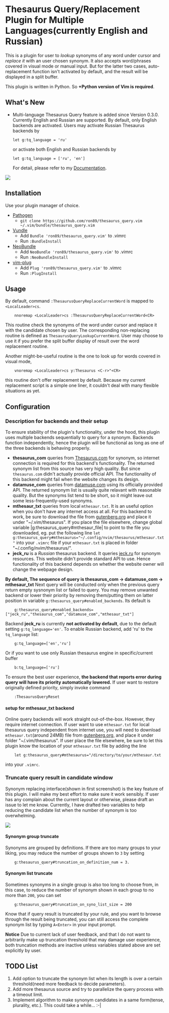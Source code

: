 # Thesaurus Query/Replacement Plugin for Multiple Languages(currently English and Russian)

This is a plugin for user to *lookup* synonyms of any word under cursor and
*replace it* with an user chosen synonym. It also accepts word/phrases covered in
visual mode or manual input. But for the latter two cases, auto-replacement
function isn't activated by default, and the result will be displayed in
a split buffer.

This plugin is written in Python. So **+Python version of Vim is required**.

## What's New
 * Multi-language Thesaurus Query feature is added since Version 0.3.0.
   Currently English and Russian are supported. By default, only English
   backends are activated. Users may activate Russian Thesaurus backends by
   ```
   let g:tq_language = 'ru'
   ```
   or activate both English and Russian backends by
   ```
   let g:tq_language = ['ru', 'en']
   ```
   For detail, please refer to my [Documentation](https://github.com/Ron89/thesaurus_query.vim/blob/master/doc/thesaurus_query.txt).


![](http://i.imgur.com/2e50XYP.png)

## Installation

Use your plugin manager of choice.

- [Pathogen](https://github.com/tpope/vim-pathogen)
  - `git clone https://github.com/ron89/thesaurus_query.vim ~/.vim/bundle/thesaurus_query.vim`
- [Vundle](https://github.com/gmarik/vundle)
  - Add `Bundle 'ron89/thesaurus_query.vim'` to .vimrc
  - Run `:BundleInstall`
- [NeoBundle](https://github.com/Shougo/neobundle.vim)
  - Add `NeoBundle 'ron89/thesaurus_query.vim'` to .vimrc
  - Run `:NeoBundleInstall`
- [vim-plug](https://github.com/junegunn/vim-plug)
  - Add `Plug 'ron89/thesaurus_query.vim'` to .vimrc
  - Run `:PlugInstall`


## Usage

By default, command `:ThesaurusQueryReplaceCurrentWord` is mapped to
`<LocalLeader>cs`.

```
    nnoremap <LocalLeader>cs :ThesaurusQueryReplaceCurrentWord<CR>
```

This routine check the synonyms of  the word under cursor and replace it with
the candidate chosen by user. The corresponding non-replacing routine is
defined as `ThesaurusQueryLookupCurrentWord`. User may choose to use it if you
prefer the split buffer display of result over the word replacement routine.

Another might-be-useful routine is the one to look up for words covered in
visual mode,

```
    vnoremap <LocalLeader>cs y:Thesaurus <C-r>"<CR>
```

this routine don't offer replacement by default. Because my current replacement
script is a simple one liner, it couldn't deal with many flexible situations as
yet.

## Configuration

### Description for backends and their setup

To ensure stability of the plugin's functionality, under the hood, this plugin
uses multiple backends sequentially to query for a synonym. Backends function
independently, hence the plugin will be functional as long as one of the three
backends is behaving properly. 

* **thesaurus\_com** queries from [Thesaurus.com](http://thesaurus.com/) for
  synonym, so internet connection is required for this backend's functionality.
  The returned synonym list from this source has very high quality. But since
  `thesaurus.com` didn't actually provide official API. The functionality of
  this backend might fail when the website changes its design.
* **datamuse\_com** queries from [datamuse.com](http://www.datamuse.com) using
  its officially provided API. The returned synonym list is usually quite
  relavant with reasonable quality. But the synonyms list tend to be short, so
  it might leave out some less-frequently-used synonyms.
* **mthesaur\_txt** queries from local `mthesaur.txt`. It is an useful option
  when you don't have any internet access at all. For this backend to work, be
  sure to download the file from
  [gutenberg.org](http://www.gutenberg.org/files/3202/files/) and place it
  under "~/.vim/thesaurus". If you place the file elsewhere, change global
  variable |g:thesaurus_query#mthesaur_file| to point to the file you
  downloaded, eg. put the following line `let
  g:thesaurus_query#mthesaurus="~/.config/nvim/thesaurus/mthesaur.txt"` into
  your `.vimrc` file if your `mthesaur.txt` is placed in folder
  "~/.config/nvim/thesaurus/".
* **jeck\_ru** is a *Russian* thesaurus backend. It queries
  [jeck.ru](http://jeck.ru/tools/SynonymsDictionary) for synonym resources.
  This website didn't provide standard API to use. Hence functionality of this
  backend depends on whether the website owner will change the webpage design.

**By default, The sequence of query is thesaurus\_com -> datamuse\_com ->
mthesaur\_txt** Next query will be conducted only when the previous query
return empty sysnonym list or failed to query. You may remove unwanted backend
or lower their priority by removing them/putting them on latter position in
variable
`g:thesaurus_query#enabled_backends`. Its default is

```
    g:thesaurus_query#enabled_backends=["jeck_ru","thesaurus_com","datamuse_com","mthesaur_txt"]
```

Backend **jeck\_ru** is currently **not activated by default**, due to the
default setting `g:tq_language='en'`. To enable Russian backend, add 'ru' to
the `tq_language` list:
```
    g:tq_language=['en','ru']
```
Or if you want to use only Russian thesaurus engine in specific/current buffer
```
    b:tq_language=['ru']
```

To ensure the best user experience, **the backend that reports error during
query will have its priority automatically lowered.** If user want to restore
originally defined priority, simply invoke command

```
    :ThesaurusQueryReset
```

#### setup for mthesaur\_txt backend

Online query backends will work straight out-of-the-box. However, they require
internet connection. If user want to use `mthesaur.txt` for local thesaurus
query independent from internet use, you will need to download
`mthesaur.txt`(around 24MB) file from
[gutenberg.org](http://www.gutenberg.org/files/3202/files/), and place it under
folder "~/.vim/thesaurus". If user place the file elsewhere, be sure to let
this plugin know the location of your `mthesaur.txt` file by adding the line

```
    let g:thesaurus_query#mthesaurus="/directory/to/your/mthesaur.txt
```

into your `.vimrc`.

### Truncate query result in candidate window

Synonym replacing interface(shown in first screenshot) is the key feature of
this plugin. I will make my best effort to make sure it work sensibly. If user
has any complain about the current layout or otherwise, please draft an issue
to let me know. Currently, I have drafted two variables to help reducing the
candidate list when the number of synonym is too overwhelming.

![](http://i.imgur.com/NTygvav.png)

#### Synonym group truncate
Synonyms are grouped by definitions. If there are too many groups to your
liking, you may reduce the number of groups shown to `3` by setting

```
    g:thesaurus_query#truncation_on_definition_num = 3.
```

#### Synonym list truncate
Sometimes synonyms in a single group is also too long to choose from, in this
case, to reduce the number of synonym shown in each group to no more than
`200`, you can set

```
    g:thesaurus_query#truncation_on_syno_list_size = 200
```

Know that if query result is truncated by your rule, and you want to browse
through the result being truncated, you can still access the complete synonym
list by typing `A<Enter>` in your input prompt.

**Notice** Due to current lack of user feedback, and that I do not want to
arbitrarily make up truncation threshold that may damage user experience, both
truncation methods are inactive unless variables stated above are set
explicitly by user.

## TODO List

1. Add option to truncate the synonym list when its length is over a certain
   threshold(need more feedback to decide parameters).
2. Add more thesaurus source and try to parallelize the query process with
   a timeout limit.
3. Implement algorithm to make synonym candidates in a same form(tense,
   plurality, etc.). This could take a while... :-|
